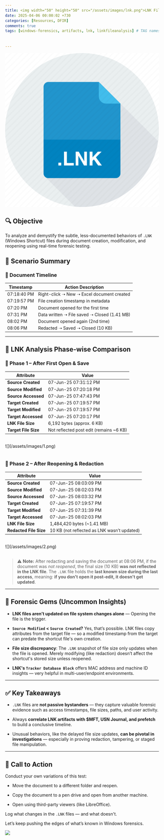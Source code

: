 ```yaml
---
title: <img width="50" height="50" src="/assets/images/lnk.png">LNK File Forensics — Experimental Case Study
date: 2025-04-06 00:00:02 +730
categories: [Resources, DFIR]
comments: true
tags: [windows-forensics, artifacts, lnk, linkfileanalysis] # TAG names should always be lowercase


---
```

![](/assets/images/lnk.png)

## 🔍 Objective

To analyze and demystify the subtle, less-documented behaviors of `.LNK` (Windows Shortcut) files during document creation, modification, and reopening using real-time forensic testing.
 

## 📑 Scenario Summary

### 🧾 Document Timeline

|Timestamp|Action Description|
|--|--|
|07:18:40 PM|Right-click ➝ New ➝ Excel document created|
|07:19:57 PM|File creation timestamp in metadata
|07:20 PM|Document opened for the first time
|07:31 PM|Data written ➝ File saved ➝ Closed (1.41 MB)
|08:02 PM|Document opened again (2nd time)
|08:06 PM|Redacted ➝ Saved ➝ Closed (10 KB)

----------

## 📂 LNK Analysis Phase-wise Comparison

### 🔹 Phase 1 – After First Open & Save

|Attribute|Value
|--|--|
|**Source Created**|07-Jun-25 07:31:12 PM|
|**Source Modified**|07-Jun-25 07:20:18 PM|
|**Source Accessed**|07-Jun-25 07:47:43 PM|
|**Target Created**|07-Jun-25 07:19:57 PM|
|**Target Modified**|07-Jun-25 07:19:57 PM|
|**Target Accessed**|07-Jun-25 07:20:17 PM|
|**LNK File Size**|6,192 bytes (approx. 6 KB)|
|**Target File Size**|Not reflected post edit (remains ~6 KB)|
<br>
![](/assets/images/1.png)<br><br>

### 🔹 Phase 2 – After Reopening & Redaction

|Attribute|Value
|--|--|
|**Source Created**|07-Jun-25 08:03:09 PM|
|**Source Modified**|07-Jun-25 08:02:03 PM|
|**Source Accessed**|07-Jun-25 08:03:32 PM|
|**Target Created**|07-Jun-25 07:19:57 PM|
|**Target Modified**|07-Jun-25 07:31:39 PM|
|**Target Accessed**|07-Jun-25 08:02:03 PM|
|**LNK File Size**|1,484,420 bytes (~1.41 MB)|
|**Redacted File Size**|10 KB (not reflected as LNK wasn’t updated)|
<br>
![](/assets/images/2.png)<br><br>

> ⚠️ **Note:** After redacting and saving the document at 08:06 PM, if the document was _not reopened_, the final size (10 KB) **was not reflected in the LNK file**. The `.LNK` file holds the **last known size during the last access**, meaning: **if you don't open it post-edit, it doesn't get updated**.

----------

## 🧠 Forensic Gems (Uncommon Insights)

-   **LNK files aren’t updated on file system changes alone** — Opening the file is the trigger.
    
-   **`Source Modified` < `Source Created`?** Yes, that’s possible. LNK files copy attributes from the target file — so a modified timestamp from the target can predate the shortcut file's own creation.
    
-   **File size discrepancy**: The `.LNK` snapshot of file size only updates when the file is opened. Merely modifying (like redaction) doesn’t affect the shortcut's stored size unless reopened.
    
-   **LNK's `Tracker Database Block`** offers MAC address and machine ID insights — very helpful in multi-user/endpoint environments.
    

----------

## ✅ Key Takeaways

-   `.LNK` files are **not passive bystanders** — they capture valuable forensic evidence such as access timestamps, file sizes, paths, and user activity.
    
-   Always **correlate LNK artifacts with $MFT, USN Journal, and prefetch** to build a conclusive timeline.
    
-   Unusual behaviors, like the delayed file size updates, **can be pivotal in investigations** — especially in proving redaction, tampering, or staged file manipulation.
    

----------

## 🔬 Call to Action

Conduct your own variations of this test:

-   Move the document to a different folder and reopen.
    
-   Copy the document to a pen drive and open from another machine.
    
-   Open using third-party viewers (like LibreOffice).
    

Log what changes in the `.LNK` files — and what doesn't.

Let’s keep pushing the edges of what’s known in Windows forensics.

![](https://media.giphy.com/media/DAtJCG1t3im1G/giphy.gif)